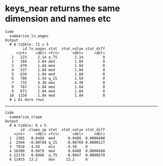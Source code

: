 # keys_near returns the same dimension and names etc

    Code
      summarise_ln_wages
    Output
      # A tibble: 71 x 5
            id ln_wages stat  stat_value stat_diff
         <int>    <dbl> <fct>      <dbl>     <dbl>
       1   223     2.14 q_75        2.14         0
       2   304     1.84 med         1.84         0
       3   470     1.84 med         1.84         0
       4   537     1.84 med         1.84         0
       5   630     1.84 med         1.84         0
       6   700     1.59 q_25        1.59         0
       7   735     4.30 max         4.30         0
       8   767     1.84 med         1.84         0
       9   871     1.84 med         1.84         0
      10  1150     1.84 med         1.84         0
      # i 61 more rows

---

    Code
      summarise_slope
    Output
      # A tibble: 6 x 5
           id .slope_xp stat  stat_value stat_diff
        <int>     <dbl> <fct>      <dbl>     <dbl>
      1  2305   0.0480  med      0.0480  0.0000498
      2  2594  -0.00768 q_25    -0.00769 0.0000127
      3  7918  -4.58    min     -4.58    0        
      4 10380   0.0479  med      0.0480  0.0000498
      5 12178   0.0946  q_75     0.0947  0.0000579
      6 12455  13.2     max     13.2     0        

